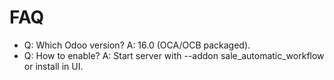 # FAQ

- Q: Which Odoo version? A: 16.0 (OCA/OCB packaged).
- Q: How to enable? A: Start server with --addon sale_automatic_workflow or install in UI.
